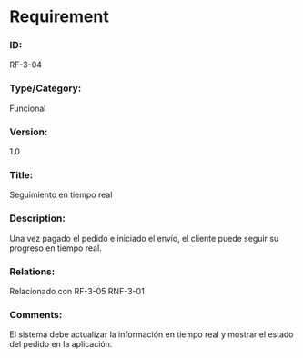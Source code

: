 # Requirement

### ID:
RF-3-04

### Type/Category:
Funcional

### Version:
1.0

### Title:
Seguimiento en tiempo real

### Description:
Una vez pagado el pedido e iniciado el envío, el cliente puede seguir su progreso en tiempo real.

### Relations:
Relacionado con RF-3-05
RNF-3-01

### Comments:
El sistema debe actualizar la información en tiempo real y mostrar el estado del pedido en la aplicación.
